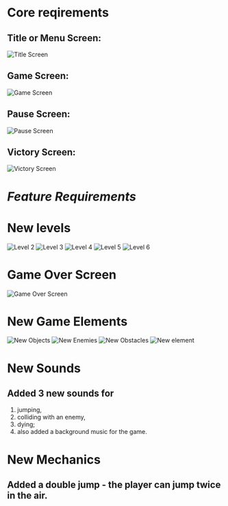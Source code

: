 Core reqirements
=================
## Title or Menu Screen:
![Title Screen](https://imgur.com/9RIczSh.png)
## Game Screen:
![Game Screen](https://imgur.com/QWfj19K.png)
## Pause Screen:
![Pause Screen](https://imgur.com/PY2BjpO.png)
## Victory Screen:
![Victory Screen](https://imgur.com/HtYM7bk.png)


*Feature Requirements*
=================
New levels
=================
![Level 2](https://imgur.com/59pcd7q.png)
![Level 3](https://imgur.com/undefined.png)
![Level 4](https://imgur.com/dANEM11.png)
![Level 5](https://imgur.com/cQtaZ4P.png)
![Level 6](https://imgur.com/YZSFFfD.png)

Game Over Screen
=================
![Game Over Screen](https://imgur.com/shK77Ow.png)

New Game Elements
=================
![New Objects](https://imgur.com/Yy7IYgK.png)
![New Enemies](https://imgur.com/frjIpaB.png)
![New Obstacles](https://imgur.com/iNKT2qz.png)
![New element](https://imgur.com/bjNfelX.png)

New Sounds
=================
## Added 3 new sounds for 
1. jumping, 
2. colliding with an enemy, 
3. dying;
4. also added a background music for the game.

New Mechanics
=================
## Added a double jump - the player can jump twice in the air.

